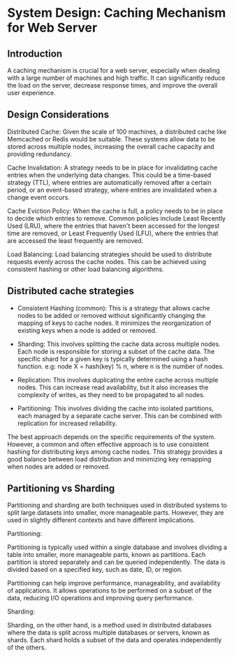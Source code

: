 # System Design: Caching Mechanism for Web Server

## Introduction

A caching mechanism is crucial for a web server, especially when dealing with a large number of machines and high traffic. It can significantly reduce the load on the server, decrease response times, and improve the overall user experience.

## Design Considerations

Distributed Cache: Given the scale of 100 machines, a distributed cache like Memcached or Redis would be suitable. These systems allow data to be stored across multiple nodes, increasing the overall cache capacity and providing redundancy.

Cache Invalidation: A strategy needs to be in place for invalidating cache entries when the underlying data changes. This could be a time-based strategy (TTL), where entries are automatically removed after a certain period, or an event-based strategy, where entries are invalidated when a change event occurs.

Cache Eviction Policy: When the cache is full, a policy needs to be in place to decide which entries to remove. Common policies include Least Recently Used (LRU), where the entries that haven't been accessed for the longest time are removed, or Least Frequently Used (LFU), where the entries that are accessed the least frequently are removed.

Load Balancing: Load balancing strategies should be used to distribute requests evenly across the cache nodes. This can be achieved using consistent hashing or other load balancing algorithms.

## Distributed cache strategies

- Consistent Hashing (common): This is a strategy that allows cache nodes to be added or removed without significantly changing the mapping of keys to cache nodes. It minimizes the reorganization of existing keys when a node is added or removed.

- Sharding: This involves splitting the cache data across multiple nodes. Each node is responsible for storing a subset of the cache data. The specific shard for a given key is typically determined using a hash function. e.g: node X = hash(key) % n, where n is the number of nodes.

- Replication: This involves duplicating the entire cache across multiple nodes. This can increase read availability, but it also increases the complexity of writes, as they need to be propagated to all nodes.

- Partitioning: This involves dividing the cache into isolated partitions, each managed by a separate cache server. This can be combined with replication for increased reliability.

The best approach depends on the specific requirements of the system. However, a common and often effective approach is to use consistent hashing for distributing keys among cache nodes. This strategy provides a good balance between load distribution and minimizing key remapping when nodes are added or removed.

## Partitioning vs Sharding

Partitioning and sharding are both techniques used in distributed systems to split large datasets into smaller, more manageable parts. However, they are used in slightly different contexts and have different implications.

Partitioning:

Partitioning is typically used within a single database and involves dividing a table into smaller, more manageable parts, known as partitions. Each partition is stored separately and can be queried independently. The data is divided based on a specified key, such as date, ID, or region.

Partitioning can help improve performance, manageability, and availability of applications. It allows operations to be performed on a subset of the data, reducing I/O operations and improving query performance.

Sharding:

Sharding, on the other hand, is a method used in distributed databases where the data is split across multiple databases or servers, known as shards. Each shard holds a subset of the data and operates independently of the others.
